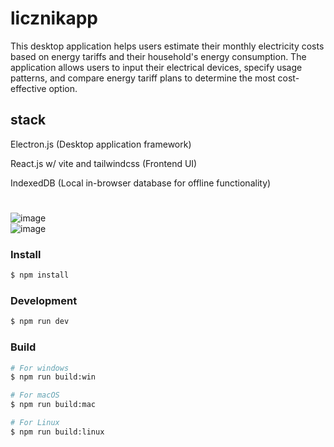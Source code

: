 # licznikapp

This desktop application helps users estimate their monthly electricity costs based on energy tariffs and their household's energy consumption. The application allows users to input their electrical devices, specify usage patterns, and compare energy tariff plans to determine the most cost-effective option. 

## stack
Electron.js (Desktop application framework)

React.js w/ vite and tailwindcss (Frontend UI)

IndexedDB (Local in-browser database for offline functionality)

#
![image](https://github.com/user-attachments/assets/4d2a25a7-2ff9-4977-940d-123cf9ee63e0)  
![image](https://github.com/user-attachments/assets/c449ac5f-974b-4c81-9a9e-4da0b84e5ed3)



### Install

```bash
$ npm install
```

### Development

```bash
$ npm run dev
```

### Build

```bash
# For windows
$ npm run build:win

# For macOS
$ npm run build:mac

# For Linux
$ npm run build:linux
```
